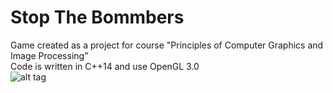 # Stop The Bommbers
Game created as a project for course "Principles of Computer Graphics and Image Processing" <br />
Code is written in C++14 and use OpenGL 3.0 <br />
![alt tag](https://cloud.githubusercontent.com/assets/18116931/24271078/191b82d8-1018-11e7-9421-236f9aa188c4.png)
